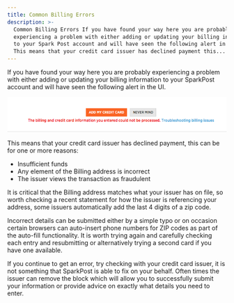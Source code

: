 ```yaml
---
title: Common Billing Errors
description: >-
  Common Billing Errors If you have found your way here you are probably
  experiencing a problem with either adding or updating your billing information
  to your Spark Post account and will have seen the following alert in the UI
  This means that your credit card issuer has declined payment this...
---
```

If you have found your way here you are probably experiencing a problem with either adding or updating your billing information to your SparkPost account and will have seen the following alert in the UI. 

![null](media/common-billing-errors/Screenshot_2017-03-21_09.49.44_original.png)

This means that your credit card issuer has declined payment, this can be for one or more reasons:

* Insufficient funds
* Any element of the Billing address is incorrect
* The issuer views the transaction as fraudulent

It is critical that the Billing address matches what your issuer has on file, so worth checking a recent statement for how the issuer is referencing your address, some issuers automatically add the last 4 digits of a zip code.

Incorrect details can be submitted either by a simple typo or on occasion certain browsers can auto-insert phone numbers for ZIP codes as part of the auto-fill functionality. It is worth trying again and carefully checking each entry and resubmitting or alternatively trying a second card if you have one available.

If you continue to get an error, try checking with your credit card issuer, it is not something that SparkPost is able to fix on your behalf. Often times the issuer can remove the block which will allow you to successfully submit your information or provide advice on exactly what details you need to enter.
